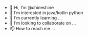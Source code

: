 - 👋 Hi, I’m @chineshine
- 👀 I’m interested in java/kotlin python
- 🌱 I’m currently learning ...
- 💞️ I’m looking to collaborate on ...
- 📫 How to reach me ...

<!---
chineshine/chineshine is a ✨ special ✨ repository because its `README.md` (this file) appears on your GitHub profile.
You can click the Preview link to take a look at your changes.
--->
